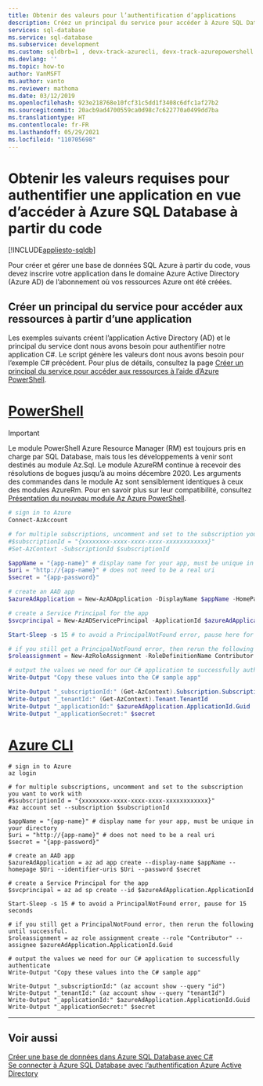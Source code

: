```yaml
---
title: Obtenir des valeurs pour l’authentification d’applications
description: Créez un principal du service pour accéder à Azure SQL Database à partir du code.
services: sql-database
ms.service: sql-database
ms.subservice: development
ms.custom: sqldbrb=1 , devx-track-azurecli, devx-track-azurepowershell
ms.devlang: ''
ms.topic: how-to
author: VanMSFT
ms.author: vanto
ms.reviewer: mathoma
ms.date: 03/12/2019
ms.openlocfilehash: 923e218768e10fcf31c5dd1f3408c6dfc1af27b2
ms.sourcegitcommit: 20acb9ad4700559ca0d98c7c622770a0499dd7ba
ms.translationtype: HT
ms.contentlocale: fr-FR
ms.lasthandoff: 05/29/2021
ms.locfileid: "110705698"
---
```

# <a name="get-the-required-values-for-authenticating-an-application-to-access-azure-sql-database-from-code"></a>Obtenir les valeurs requises pour authentifier une application en vue d’accéder à Azure SQL Database à partir du code
[!INCLUDE[appliesto-sqldb](../includes/appliesto-sqldb.md)]

Pour créer et gérer une base de données SQL Azure à partir du code, vous devez inscrire votre application dans le domaine Azure Active Directory (Azure AD) de l’abonnement où vos ressources Azure ont été créées.

## <a name="create-a-service-principal-to-access-resources-from-an-application"></a>Créer un principal du service pour accéder aux ressources à partir d’une application

Les exemples suivants créent l’application Active Directory (AD) et le principal du service dont nous avons besoin pour authentifier notre application C#. Le script génère les valeurs dont nous avons besoin pour l’exemple C# précédent. Pour plus de détails, consultez la page [Créer un principal du service pour accéder aux ressources à l’aide d’Azure PowerShell](../../active-directory/develop/howto-authenticate-service-principal-powershell.md).

# <a name="powershell"></a>[PowerShell](#tab/azure-powershell)

> [!IMPORTANT]
> Le module PowerShell Azure Resource Manager (RM) est toujours pris en charge par SQL Database, mais tous les développements à venir sont destinés au module Az.Sql. Le module AzureRM continue à recevoir des résolutions de bogues jusqu’à au moins décembre 2020.  Les arguments des commandes dans le module Az sont sensiblement identiques à ceux des modules AzureRm. Pour en savoir plus sur leur compatibilité, consultez [Présentation du nouveau module Az Azure PowerShell](/powershell/azure/new-azureps-module-az).

```powershell
# sign in to Azure
Connect-AzAccount

# for multiple subscriptions, uncomment and set to the subscription you want to work with
#$subscriptionId = "{xxxxxxxx-xxxx-xxxx-xxxx-xxxxxxxxxxxx}"
#Set-AzContext -SubscriptionId $subscriptionId

$appName = "{app-name}" # display name for your app, must be unique in your directory
$uri = "http://{app-name}" # does not need to be a real uri
$secret = "{app-password}"

# create an AAD app
$azureAdApplication = New-AzADApplication -DisplayName $appName -HomePage $Uri -IdentifierUris $Uri -Password $secret

# create a Service Principal for the app
$svcprincipal = New-AzADServicePrincipal -ApplicationId $azureAdApplication.ApplicationId

Start-Sleep -s 15 # to avoid a PrincipalNotFound error, pause here for 15 seconds

# if you still get a PrincipalNotFound error, then rerun the following until successful.
$roleassignment = New-AzRoleAssignment -RoleDefinitionName Contributor -ServicePrincipalName $azureAdApplication.ApplicationId.Guid

# output the values we need for our C# application to successfully authenticate
Write-Output "Copy these values into the C# sample app"

Write-Output "_subscriptionId:" (Get-AzContext).Subscription.SubscriptionId
Write-Output "_tenantId:" (Get-AzContext).Tenant.TenantId
Write-Output "_applicationId:" $azureAdApplication.ApplicationId.Guid
Write-Output "_applicationSecret:" $secret
```

# <a name="azure-cli"></a>[Azure CLI](#tab/azure-cli)

```azurecli
# sign in to Azure
az login

# for multiple subscriptions, uncomment and set to the subscription you want to work with
#$subscriptionId = "{xxxxxxxx-xxxx-xxxx-xxxx-xxxxxxxxxxxx}"
#az account set --subscription $subscriptionId

$appName = "{app-name}" # display name for your app, must be unique in your directory
$uri = "http://{app-name}" # does not need to be a real uri
$secret = "{app-password}"

# create an AAD app
$azureAdApplication = az ad app create --display-name $appName --homepage $Uri --identifier-uris $Uri --password $secret

# create a Service Principal for the app
$svcprincipal = az ad sp create --id $azureAdApplication.ApplicationId

Start-Sleep -s 15 # to avoid a PrincipalNotFound error, pause for 15 seconds

# if you still get a PrincipalNotFound error, then rerun the following until successful.
$roleassignment = az role assignment create --role "Contributor" --assignee $azureAdApplication.ApplicationId.Guid

# output the values we need for our C# application to successfully authenticate
Write-Output "Copy these values into the C# sample app"

Write-Output "_subscriptionId:" (az account show --query "id")
Write-Output "_tenantId:" (az account show --query "tenantId")
Write-Output "_applicationId:" $azureAdApplication.ApplicationId.Guid
Write-Output "_applicationSecret:" $secret
```

* * *

## <a name="see-also"></a>Voir aussi

[Créer une base de données dans Azure SQL Database avec C#](design-first-database-csharp-tutorial.md)  
[Se connecter à Azure SQL Database avec l’authentification Azure Active Directory](authentication-aad-overview.md)
